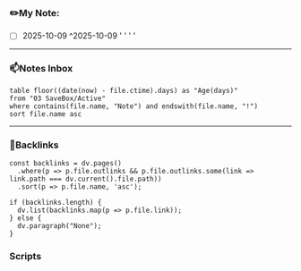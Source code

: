 ### ✏️My Note:
- [ ] 2025-10-09 ^2025-10-09
'
'
'
'



___
### 📫Notes Inbox 
~~~dataview
table floor((date(now) - file.ctime).days) as "Age(days)"
from "03 SaveBox/Active"
where contains(file.name, "Note") and endswith(file.name, "!")
sort file.name asc
~~~


___
### 🔗Backlinks
~~~dataviewjs
const backlinks = dv.pages()
  .where(p => p.file.outlinks && p.file.outlinks.some(link => link.path === dv.current().file.path))
  .sort(p => p.file.name, 'asc');

if (backlinks.length) {
  dv.list(backlinks.map(p => p.file.link));
} else {
  dv.paragraph("None");
}
~~~


### Scripts
~~~js

~~~

